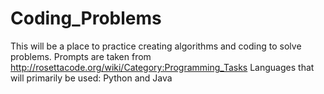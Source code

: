 # Coding_Problems
This will be a place to practice creating algorithms and coding to solve problems. 
Prompts are taken from http://rosettacode.org/wiki/Category:Programming_Tasks 
Languages that will primarily be used: 
  Python and Java
 

